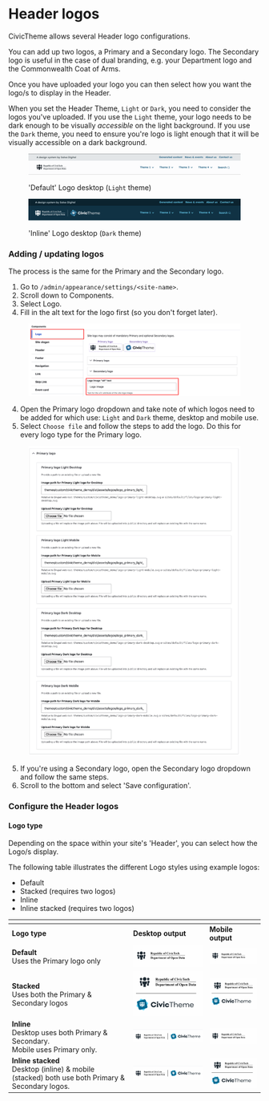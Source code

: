 # Header logos

CivicTheme allows several Header logo configurations.&#x20;

You can add up two logos, a Primary and a Secondary logo. The Secondary logo is useful in the case of dual branding, e.g. your Department logo and the Commonwealth Coat of Arms.

Once you have uploaded your logo you can then select how you want the logo/s to display in the Header.

When you set the Header Theme, `Light` or `Dark`, you need to consider the logos you've uploaded. If you use the `Light` theme, your logo needs to be dark enough to be visually _accessible_ on the light background. If you use the `Dark` theme, you need to ensure you're logo is light enough that it will be visually accessible on a dark background.&#x20;

<figure><img src="../../../.gitbook/assets/header-light-default-desktop.png" alt=""><figcaption><p>'Default' Logo desktop (<code>Light</code> theme)</p></figcaption></figure>

<figure><img src="../../../.gitbook/assets/header-dark-inline-stacked-desktop.png" alt=""><figcaption><p>'Inline' Logo desktop (<code>Dark</code> theme)</p></figcaption></figure>

### Adding / updating logos <a href="#updatinglogos-step3-updatingtheprimarylogo" id="updatinglogos-step3-updatingtheprimarylogo"></a>

The process is the same for the Primary and the Secondary logo.

1. Go to `/admin/appearance/settings/<site-name>`.
2. Scroll down to Components.
3. Select Logo.
4. Fill in the alt text for the logo first (so you don't forget later).

<figure><img src="../../../.gitbook/assets/logo-settings.png" alt=""><figcaption></figcaption></figure>

4. Open the Primary logo dropdown and take note of which logos need to be added for which use: `Light` and `Dark` theme, desktop and mobile use.
5. Select `Choose file` and follow the steps to add the logo. Do this for every logo type for the Primary logo.

<figure><img src="../../../.gitbook/assets/logo-primary.png" alt=""><figcaption></figcaption></figure>

5. If you're using a Secondary logo, open the Secondary logo dropdown and follow the same steps.&#x20;
6. Scroll to the bottom and select 'Save configuration'.

### Configure the Header logos <a href="#updatinglogos-summary" id="updatinglogos-summary"></a>

#### Logo type <a href="#header-logotype" id="header-logotype"></a>

Depending on the space within your site's 'Header', you can select how the Logo/s display.&#x20;

The following table illustrates the different Logo styles using example logos:

* Default
* Stacked (requires two logos)
* Inline
* Inline stacked (requires two logos)

<table data-header-hidden><thead><tr><th width="228.33333333333331"></th><th></th><th></th></tr></thead><tbody><tr><td><strong>Logo type</strong></td><td><strong>Desktop output</strong></td><td><strong>Mobile output</strong></td></tr><tr><td><strong>Default</strong><br>Uses the Primary logo only</td><td><img src="../../../.gitbook/assets/2642903128.png" alt=""></td><td><img src="../../../.gitbook/assets/2642903128.png" alt=""></td></tr><tr><td><strong>Stacked</strong><br>Uses both the Primary &#x26; Secondary logos</td><td><img src="../../../.gitbook/assets/2643329071.png" alt=""></td><td><img src="../../../.gitbook/assets/2643329071.png" alt=""></td></tr><tr><td><strong>Inline</strong><br>Desktop uses both Primary &#x26; Secondary.<br>Mobile uses Primary only.</td><td><img src="../../../.gitbook/assets/2642640970.png" alt=""></td><td><img src="../../../.gitbook/assets/2642903128.png" alt=""></td></tr><tr><td><strong>Inline stacked</strong><br>Desktop (inline) &#x26; mobile (stacked) both use both Primary &#x26; Secondary logos.</td><td><img src="../../../.gitbook/assets/2643329079.png" alt=""></td><td><img src="../../../.gitbook/assets/2643329071.png" alt=""></td></tr></tbody></table>
